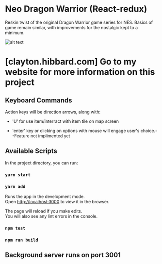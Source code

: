 #  Neo Dragon Warrior (React-redux)
Reskin twist of the original Dragon Warrior game series for NES.
Basics of game remain similar, with improvements for the nostalgic kept to a minimum. 

![alt text](https://github.com/Hibbarcd/neoDragonWarrior/public/logo.png "MidgaardSoft Inc.")

# [clayton.hibbard.com] Go to my website for more information on this project

## Keyboard Commands
Action keys will be direction arrows, along with: 

* 'U' for use item/interract with item tile on map screen

* 'enter' key or clicking on options with mouse will engage user's choice.--Feature not implimented yet


## Available Scripts

In the project directory, you can run:

### `yarn start`

### `yarn add`

Runs the app in the development mode.<br>
Open [http://localhost:3000](http://localhost:3000) to view it in the browser.

The page will reload if you make edits.<br>
You will also see any lint errors in the console.

### `npm test`

### `npm run build`

 

## Background server runs on port 3001
